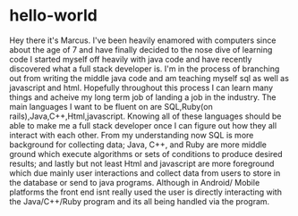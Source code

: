 # hello-world
Hey there it's Marcus. I've been heavily enamored with computers since about the age of 7 and have finally decided to the nose dive
of learning code I started myself off heavily with java code and have recently discovered what a full stack developer is.
I'm in the process of branching out from writing the middle java code and am teaching myself sql as well as javascript and html.
Hopefully throughout this process I can learn many things and acheive my long term job of landing a job in the industry.
The main languages I want to be fluent on are SQL,Ruby(on rails),Java,C++,Html,javascript.
Knowing all of these languages should be able to make me a full stack developer once I can figure out how they all interact with each
other. From my understanding now SQL is more background for collecting data; Java, C++, and Ruby are more middle ground which execute
algorithms or sets of conditions to produce desired results; and lastly but not least Html and javascript are more foreground which
due mainly user interactions and collect data from users to store in the database or send to java programs. Although in Android/
Mobile platforms the front end isnt really used the user is directly interacting with the Java/C++/Ruby program and its all being
handled via the program.
